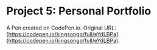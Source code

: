 # Project 5: Personal Portfolio

A Pen created on CodePen.io. Original URL: [https://codepen.io/kingsongo/full/eYdLBPa](https://codepen.io/kingsongo/full/eYdLBPa).


